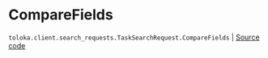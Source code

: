 # CompareFields
`toloka.client.search_requests.TaskSearchRequest.CompareFields` | [Source code](https://github.com/Toloka/toloka-kit/blob/v1.1.3/src/client/search_requests.py#L516)

